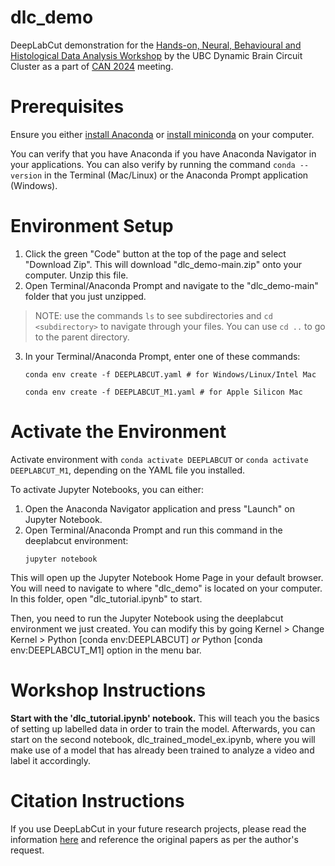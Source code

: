 # dlc_demo
DeepLabCut demonstration for the [Hands-on, Neural, Behavioural and Histological Data Analysis Workshop](https://can-acn.org/meeting-2024/satellite-events/hands-on-neural-behavioural-and-histological-data-analysis-workshop-can2024-satellite/) by the UBC Dynamic Brain Circuit Cluster as a part of [CAN 2024](https://can-acn.org/meeting-2024/) meeting.

# Prerequisites
Ensure you either [install Anaconda](https://www.anaconda.com/download) or [install miniconda](https://docs.anaconda.com/free/miniconda/miniconda-install/) on your computer. 

You can verify that you have Anaconda if you have Anaconda Navigator in your applications. You can also verify by running the command `conda --version` in the Terminal (Mac/Linux) or the Anaconda Prompt application (Windows).

# Environment Setup

1. Click the green "Code" button at the top of the page and select "Download Zip". This will download "dlc_demo-main.zip" onto your computer. Unzip this file.
2. Open Terminal/Anaconda Prompt and navigate to the "dlc_demo-main" folder that you just unzipped.
> NOTE: use the commands `ls` to see subdirectories and `cd <subdirectory>` to navigate through your files. You can use `cd ..` to go to the parent directory.
3. In your Terminal/Anaconda Prompt, enter one of these commands:
    ```
    conda env create -f DEEPLABCUT.yaml # for Windows/Linux/Intel Mac
    ```

    ```
    conda env create -f DEEPLABCUT_M1.yaml # for Apple Silicon Mac
    ```
# Activate the Environment

Activate environment with `conda activate DEEPLABCUT` or `conda activate DEEPLABCUT_M1`, depending on the YAML file you installed.

To activate Jupyter Notebooks, you can either:

1. Open the Anaconda Navigator application and press "Launch" on Jupyter Notebook.
2. Open Terminal/Anaconda Prompt and run this command in the deeplabcut environment:
    ```
    jupyter notebook
    ```
This will open up the Jupyter Notebook Home Page in your default browser. You will need to navigate to where "dlc_demo" is located on your computer. In this folder, open "dlc_tutorial.ipynb" to start.

Then, you need to run the Jupyter Notebook using the deeplabcut environment we just created. You can modify this by going Kernel > Change Kernel > Python [conda env:DEEPLABCUT] <em>or</em> Python [conda env:DEEPLABCUT_M1] option in the menu bar.

# Workshop Instructions

<b>Start with the 'dlc_tutorial.ipynb' notebook.</b> This will teach you the basics of setting up labelled data in order to train the model.
Afterwards, you can start on the second notebook, dlc_trained_model_ex.ipynb, where you will make use of a model that has already been trained to analyze a video and label it accordingly.

# Citation Instructions

If you use DeepLabCut in your future research projects, please read the information <a href="https://github.com/DeepLabCut/DeepLabCut?tab=readme-ov-file">here</a> and reference the original papers as per the author's request. 